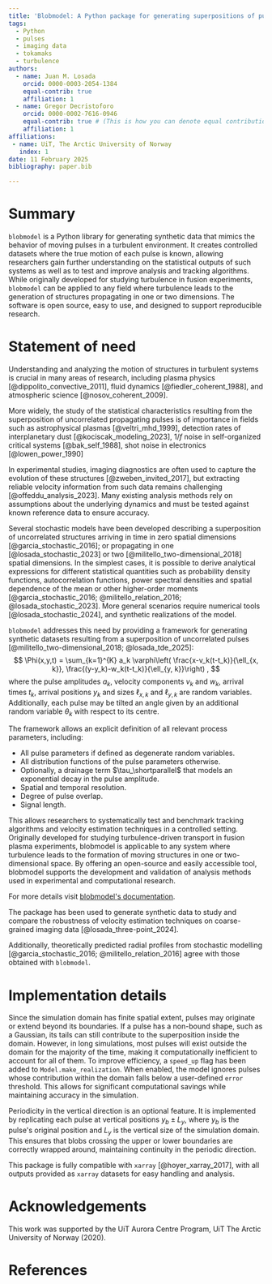 ```yaml
---
title: 'Blobmodel: A Python package for generating superpositions of pulses in one and two dimensions'
tags:
  - Python
  - pulses
  - imaging data 
  - tokamaks
  - turbulence
authors:
  - name: Juan M. Losada
    orcid: 0000-0003-2054-1384
    equal-contrib: true
    affiliation: 1
  - name: Gregor Decristoforo
    orcid: 0000-0002-7616-0946
    equal-contrib: true # (This is how you can denote equal contributions between multiple authors)
    affiliation: 1
affiliations:
 - name: UiT, The Arctic University of Norway
   index: 1
date: 11 February 2025
bibliography: paper.bib

---
```


# Summary

`blobmodel` is a Python library for generating synthetic data that mimics the behavior
of moving pulses in a turbulent environment. It creates controlled datasets where the
true motion of each pulse is known, allowing researchers gain further understanding on
the statistical outputs of such systems as well as to test and improve analysis 
and tracking algorithms. While originally developed for studying
turbulence in fusion experiments, `blobmodel` can be applied to any field where
turbulence leads to the generation of structures propagating in one or two dimensions.
The software is open source, easy to use, and designed to support reproducible research.

# Statement of need

Understanding and analyzing the motion of structures in turbulent systems is crucial
in many areas of research, including plasma physics [@dippolito_convective_2011],
fluid dynamics [@fiedler_coherent_1988], and atmospheric science [@nosov_coherent_2009]. 

More widely, the study of the statistical characteristics resulting from the superposition
of uncorrelated propagating pulses is of importance in fields such as astrophysical plasmas [@veltri_mhd_1999], 
detection rates of interplanetary dust [@kociscak_modeling_2023], 
$1/f$ noise in self-organized critical systems [@bak_self_1988], 
shot noise in electronics [@lowen_power_1990]

In experimental studies, imaging diagnostics are often used to capture the 
evolution of these structures [@zweben_invited_2017], but extracting reliable velocity information from such 
data remains challenging [@offeddu_analysis_2023]. Many existing analysis methods rely on assumptions about 
the underlying dynamics and must be tested against known reference data to ensure
accuracy.

Several stochastic models have been developed describing a superposition of uncorrelated structures arriving in time
in zero spatial dimensions [@garcia_stochastic_2016]; or propagating in one [@losada_stochastic_2023]
or two [@militello_two-dimensional_2018] spatial dimensions. In the simplest cases, it is possible
to derive analytical expressions for different statistical quantities such as probability density functions, 
autocorrelation functions, power spectral densities and spatial dependence of the mean or other higher-order
moments [@garcia_stochastic_2016; @militello_relation_2016; @losada_stochastic_2023]. More general scenarios 
require numerical tools [@losada_stochastic_2024], and synthetic realizations of the model.

`blobmodel` addresses this need by providing a framework for generating synthetic 
datasets resulting from a superposition of uncorrelated pulses [@militello_two-dimensional_2018; @losada_tde_2025]:
$$
    \Phi(x,y,t) = \sum_{k=1}^{K} a_k \varphi\left( \frac{x-v_k(t-t_k)}{\ell_{x, k}}, \frac{(y-y_k)-w_k(t-t_k)}{\ell_{y, k}}\right) ,
$$
where the pulse amplitudes $a_k$, velocity components $v_k$ and $w_k$, arrival times $t_k$, 
arrival positions $y_k$ and sizes $\ell_{x, k}$ and $\ell_{y, k}$ are random variables. 
Additionally, each pulse may be tilted an angle given by an additional random variable
$\theta_k$ with respect to its centre.

The framework allows an explicit definition of all relevant process parameters, including:

- All pulse parameters if defined as degenerate random variables.
- All distribution functions of the pulse parameters otherwise.
- Optionally, a drainage term $\tau_\shortparallel$ that models an exponential decay in the pulse amplitude.
- Spatial and temporal resolution.
- Degree of pulse overlap.
- Signal length.

This allows researchers to systematically test and benchmark
tracking algorithms and velocity estimation techniques in a controlled setting. 
Originally developed for studying turbulence-driven transport in fusion plasma
experiments, blobmodel is applicable to any system where turbulence leads to the
formation of moving structures in one or two-dimensional space. By offering an open-source
and easily accessible tool, blobmodel supports the development and validation of 
analysis methods used in experimental and computational research.

For more details visit [blobmodel's documentation](https://blobmodel.readthedocs.io/en/latest/).

The package has been used to generate synthetic data to study and compare the robustness of
velocity estimation techniques on coarse-grained imaging data [@losada_three-point_2024].

Additionally, theoretically predicted radial profiles from stochastic modelling
[@garcia_stochastic_2016; @militello_relation_2016] agree with those obtained with `blobmodel`. 

# Implementation details

Since the simulation domain has finite spatial extent, pulses may originate or extend beyond its boundaries.
If a pulse has a non-bound shape, such as a Gaussian, its tails can still contribute to the
superposition inside the domain. However, in long simulations, most pulses will exist outside the 
domain for the majority of the time, making it computationally inefficient to account for all of them.
To improve efficiency, a `speed_up` flag has been added to `Model.make_realization`. When enabled, the model
ignores pulses whose contribution within the domain falls below a user-defined `error` threshold. 
This allows for significant computational savings while maintaining accuracy in the simulation.

Periodicity in the vertical direction is an optional feature. It is implemented by replicating each pulse 
at vertical positions $y_b\pm L_y$, where $y_b$ is the pulse's original position and $L_y$ is the vertical
size of the simulation domain. This ensures that blobs crossing the upper or lower boundaries are correctly 
wrapped around, maintaining continuity in the periodic direction.

This package is fully compatible with `xarray` [@hoyer_xarray_2017], with all outputs provided as `xarray` datasets
for easy handling and analysis.

# Acknowledgements

This work was supported by the UiT Aurora Centre Program, UiT The Arctic University of Norway (2020).

# References

